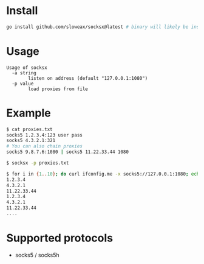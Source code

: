 # Install
```sh
go install github.com/sloweax/socksx@latest # binary will likely be installed at ~/go/bin
```

# Usage
```
Usage of socksx
  -a string
    	listen on address (default "127.0.0.1:1080")
  -p value
    	load proxies from file
```

# Example
```sh
$ cat proxies.txt
socks5 1.2.3.4:123 user pass
socks5 4.3.2.1:321
# You can also chain proxies
socks5 9.8.7.6:1080 | socks5 11.22.33.44 1080

$ socksx -p proxies.txt

$ for i in {1..10}; do curl ifconfig.me -x socks5://127.0.0.1:1080; echo; done
1.2.3.4
4.3.2.1
11.22.33.44
1.2.3.4
4.3.2.1
11.22.33.44
....
```

# Supported protocols

- socks5 / socks5h
